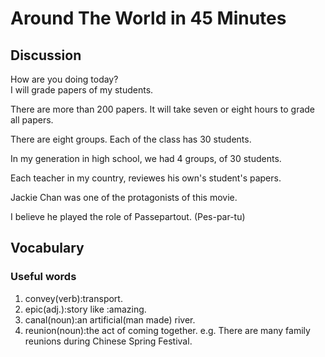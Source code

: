 # Around The World in 45 Minutes
## Discussion
How are you doing today?  
I will grade papers of my students.  

There are more than 200 papers. It will take seven or eight hours to grade all papers.   

There are eight groups. Each of the class has 30 students.  

In my generation in high school, we had 4 groups, of 30 students.   

Each teacher in my country, reviewes his own's student's papers.  

Jackie Chan was one of the protagonists of this movie.  

I believe he played the role of Passepartout. (Pes-par-tu)   

## Vocabulary
### Useful words
1. convey(verb):transport.
1. epic(adj.):story like :amazing.
1. canal(noun):an artificial(man made) river.
1. reunion(noun):the act of coming together. e.g. There are many family reunions during Chinese Spring Festival.  
